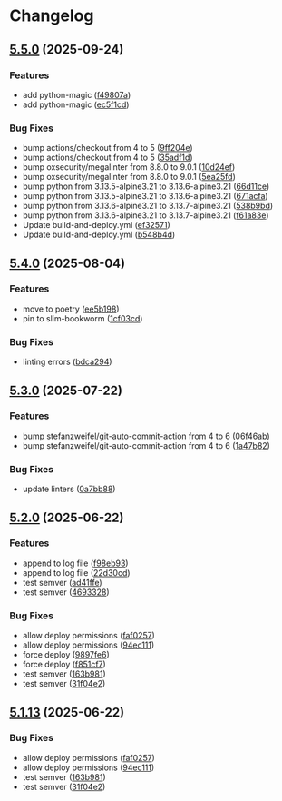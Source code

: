 # Changelog

## [5.5.0](https://github.com/tkhom3/docker-s3backup/compare/v5.4.0...v5.5.0) (2025-09-24)


### Features

* add python-magic ([f49807a](https://github.com/tkhom3/docker-s3backup/commit/f49807ab05d6ef6c24af3ca6565084ed5f541ec6))
* add python-magic ([ec5f1cd](https://github.com/tkhom3/docker-s3backup/commit/ec5f1cd394c74141254199563a19512ba9b1b57c))


### Bug Fixes

* bump actions/checkout from 4 to 5 ([9ff204e](https://github.com/tkhom3/docker-s3backup/commit/9ff204e156eaaa48e073d4bd00b42d2357952727))
* bump actions/checkout from 4 to 5 ([35adf1d](https://github.com/tkhom3/docker-s3backup/commit/35adf1d485263814cbbd11ec2ac72864fee0b451))
* bump oxsecurity/megalinter from 8.8.0 to 9.0.1 ([10d24ef](https://github.com/tkhom3/docker-s3backup/commit/10d24efc8843109a1669229e57a6b24ab978587e))
* bump oxsecurity/megalinter from 8.8.0 to 9.0.1 ([5ea25fd](https://github.com/tkhom3/docker-s3backup/commit/5ea25fd3546b4ac87b394eb070ba05e42418bbd9))
* bump python from 3.13.5-alpine3.21 to 3.13.6-alpine3.21 ([66d11ce](https://github.com/tkhom3/docker-s3backup/commit/66d11ce63a89de1281f19696834b7883cacda5d6))
* bump python from 3.13.5-alpine3.21 to 3.13.6-alpine3.21 ([671acfa](https://github.com/tkhom3/docker-s3backup/commit/671acfa72fb276c7312a4ded379e196a2090ad7f))
* bump python from 3.13.6-alpine3.21 to 3.13.7-alpine3.21 ([538b9bd](https://github.com/tkhom3/docker-s3backup/commit/538b9bd85b00f7c955c442740022a7591fc3c806))
* bump python from 3.13.6-alpine3.21 to 3.13.7-alpine3.21 ([f61a83e](https://github.com/tkhom3/docker-s3backup/commit/f61a83e475c7496b32056847bf86e69ccef75b0e))
* Update build-and-deploy.yml ([ef32571](https://github.com/tkhom3/docker-s3backup/commit/ef32571ab9a5f6e21cb9b00426cc38b6ea8fa048))
* Update build-and-deploy.yml ([b548b4d](https://github.com/tkhom3/docker-s3backup/commit/b548b4ded6eb3bd2ca04804e6653c33df49fdff9))

## [5.4.0](https://github.com/tkhom3/docker-s3backup/compare/v5.3.0...v5.4.0) (2025-08-04)


### Features

* move to poetry ([ee5b198](https://github.com/tkhom3/docker-s3backup/commit/ee5b198851fbf971680efa578c89e34d4f8904f5))
* pin to slim-bookworm ([1cf03cd](https://github.com/tkhom3/docker-s3backup/commit/1cf03cd4043d6a57109c5ab0d31e18b4bc1a60ba))


### Bug Fixes

* linting errors ([bdca294](https://github.com/tkhom3/docker-s3backup/commit/bdca2941cd0b1d8fd2cee6b8aaca3fbb75fd81a1))

## [5.3.0](https://github.com/tkhom3/docker-s3backup/compare/v5.2.0...v5.3.0) (2025-07-22)


### Features

* bump stefanzweifel/git-auto-commit-action from 4 to 6 ([06f46ab](https://github.com/tkhom3/docker-s3backup/commit/06f46abc2761d9e06a261160d53fffa491a7fac5))
* bump stefanzweifel/git-auto-commit-action from 4 to 6 ([1a47b82](https://github.com/tkhom3/docker-s3backup/commit/1a47b82186f01d87c00533c8b7ddb5e849d5a35a))


### Bug Fixes

* update linters ([0a7bb88](https://github.com/tkhom3/docker-s3backup/commit/0a7bb8852387aac00085dade60efe49f341aff35))

## [5.2.0](https://github.com/tkhom3/docker-s3backup/compare/v5.1.13...v5.2.0) (2025-06-22)


### Features

* append to log file ([f98eb93](https://github.com/tkhom3/docker-s3backup/commit/f98eb93379084887aebc40bc2c148e273ca0070b))
* append to log file ([22d30cd](https://github.com/tkhom3/docker-s3backup/commit/22d30cd6c56da42f68ecfa8a418c9cbd31c6b7e5))
* test semver ([ad41ffe](https://github.com/tkhom3/docker-s3backup/commit/ad41ffe3764a83890bc600cbe1f521f5c3ca86b2))
* test semver ([4693328](https://github.com/tkhom3/docker-s3backup/commit/46933288dc65e800c9bd7d3fc72053698627effc))


### Bug Fixes

* allow deploy permissions ([faf0257](https://github.com/tkhom3/docker-s3backup/commit/faf0257a5641bf6c07d8c4cadaf2821e94acf96a))
* allow deploy permissions ([94ec111](https://github.com/tkhom3/docker-s3backup/commit/94ec11129139e109103a7fae44ea1372f6ccb967))
* force deploy ([9897fe6](https://github.com/tkhom3/docker-s3backup/commit/9897fe641ffeecef58fdaee9e1bf0f962b308206))
* force deploy ([f851cf7](https://github.com/tkhom3/docker-s3backup/commit/f851cf75cff349ea1b4d08cdcd0efb14d967e33d))
* test semver ([163b981](https://github.com/tkhom3/docker-s3backup/commit/163b981e11a3a89c1e6084f66f6923bbb561b4e9))
* test semver ([31f04e2](https://github.com/tkhom3/docker-s3backup/commit/31f04e2d1affb04332fb38f8abeb5fbfa48fb17a))

## [5.1.13](https://github.com/tkhom3/docker-s3backup/compare/5.1.12...v5.1.13) (2025-06-22)


### Bug Fixes

* allow deploy permissions ([faf0257](https://github.com/tkhom3/docker-s3backup/commit/faf0257a5641bf6c07d8c4cadaf2821e94acf96a))
* allow deploy permissions ([94ec111](https://github.com/tkhom3/docker-s3backup/commit/94ec11129139e109103a7fae44ea1372f6ccb967))
* test semver ([163b981](https://github.com/tkhom3/docker-s3backup/commit/163b981e11a3a89c1e6084f66f6923bbb561b4e9))
* test semver ([31f04e2](https://github.com/tkhom3/docker-s3backup/commit/31f04e2d1affb04332fb38f8abeb5fbfa48fb17a))
